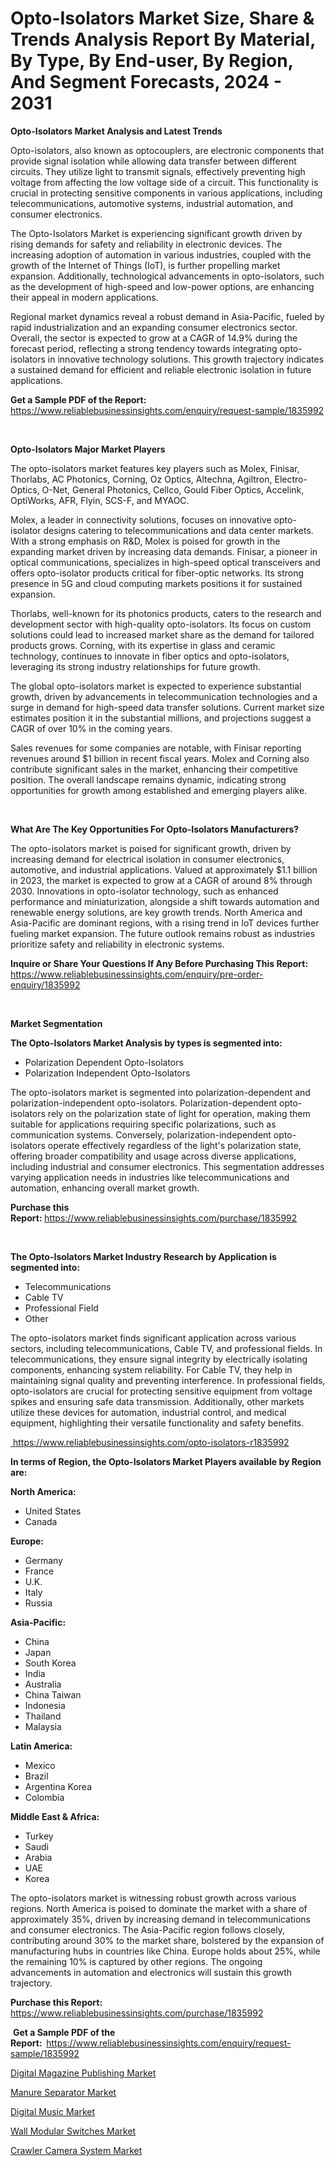 <p><h1>Opto-Isolators Market Size, Share & Trends Analysis Report By Material, By Type, By End-user, By Region, And Segment Forecasts, 2024 - 2031</h1></p><p><strong>Opto-Isolators Market Analysis and Latest Trends</strong></p>
<p><p>Opto-isolators, also known as optocouplers, are electronic components that provide signal isolation while allowing data transfer between different circuits. They utilize light to transmit signals, effectively preventing high voltage from affecting the low voltage side of a circuit. This functionality is crucial in protecting sensitive components in various applications, including telecommunications, automotive systems, industrial automation, and consumer electronics.</p><p>The Opto-Isolators Market is experiencing significant growth driven by rising demands for safety and reliability in electronic devices. The increasing adoption of automation in various industries, coupled with the growth of the Internet of Things (IoT), is further propelling market expansion. Additionally, technological advancements in opto-isolators, such as the development of high-speed and low-power options, are enhancing their appeal in modern applications. </p><p>Regional market dynamics reveal a robust demand in Asia-Pacific, fueled by rapid industrialization and an expanding consumer electronics sector. Overall, the sector is expected to grow at a CAGR of 14.9% during the forecast period, reflecting a strong tendency towards integrating opto-isolators in innovative technology solutions. This growth trajectory indicates a sustained demand for efficient and reliable electronic isolation in future applications.</p></p>
<p><strong>Get a Sample PDF of the Report:&nbsp;</strong> <a href="https://www.reliablebusinessinsights.com/enquiry/request-sample/1835992?utm_campaign=48&utm_medium=2&utm_source=Github&utm_content=ia&utm_term=19112024&utm_id=opto-isolators">https://www.reliablebusinessinsights.com/enquiry/request-sample/1835992</a></p>
<p>&nbsp;</p>
<p><strong>Opto-Isolators Major Market Players</strong></p>
<p><p>The opto-isolators market features key players such as Molex, Finisar, Thorlabs, AC Photonics, Corning, Oz Optics, Altechna, Agiltron, Electro-Optics, O-Net, General Photonics, Cellco, Gould Fiber Optics, Accelink, OptiWorks, AFR, Flyin, SCS-F, and MYAOC. </p><p>Molex, a leader in connectivity solutions, focuses on innovative opto-isolator designs catering to telecommunications and data center markets. With a strong emphasis on R&D, Molex is poised for growth in the expanding market driven by increasing data demands. Finisar, a pioneer in optical communications, specializes in high-speed optical transceivers and offers opto-isolator products critical for fiber-optic networks. Its strong presence in 5G and cloud computing markets positions it for sustained expansion.</p><p>Thorlabs, well-known for its photonics products, caters to the research and development sector with high-quality opto-isolators. Its focus on custom solutions could lead to increased market share as the demand for tailored products grows. Corning, with its expertise in glass and ceramic technology, continues to innovate in fiber optics and opto-isolators, leveraging its strong industry relationships for future growth.</p><p>The global opto-isolators market is expected to experience substantial growth, driven by advancements in telecommunication technologies and a surge in demand for high-speed data transfer solutions. Current market size estimates position it in the substantial millions, and projections suggest a CAGR of over 10% in the coming years.</p><p>Sales revenues for some companies are notable, with Finisar reporting revenues around $1 billion in recent fiscal years. Molex and Corning also contribute significant sales in the market, enhancing their competitive position. The overall landscape remains dynamic, indicating strong opportunities for growth among established and emerging players alike.</p></p>
<p>&nbsp;</p>
<p><strong>What Are The Key Opportunities For Opto-Isolators Manufacturers?</strong></p>
<p><p>The opto-isolators market is poised for significant growth, driven by increasing demand for electrical isolation in consumer electronics, automotive, and industrial applications. Valued at approximately $1.1 billion in 2023, the market is expected to grow at a CAGR of around 8% through 2030. Innovations in opto-isolator technology, such as enhanced performance and miniaturization, alongside a shift towards automation and renewable energy solutions, are key growth trends. North America and Asia-Pacific are dominant regions, with a rising trend in IoT devices further fueling market expansion. The future outlook remains robust as industries prioritize safety and reliability in electronic systems.</p></p>
<p><strong>Inquire or Share Your Questions If Any Before Purchasing This Report:</strong> <a href="https://www.reliablebusinessinsights.com/enquiry/pre-order-enquiry/1835992?utm_campaign=48&utm_medium=2&utm_source=Github&utm_content=ia&utm_term=19112024&utm_id=opto-isolators">https://www.reliablebusinessinsights.com/enquiry/pre-order-enquiry/1835992</a></p>
<p>&nbsp;</p>
<p><strong>Market Segmentation</strong></p>
<p><strong>The Opto-Isolators Market Analysis by types is segmented into:</strong></p>
<p><ul><li>Polarization Dependent Opto-Isolators</li><li>Polarization Independent Opto-Isolators</li></ul></p>
<p><p>The opto-isolators market is segmented into polarization-dependent and polarization-independent opto-isolators. Polarization-dependent opto-isolators rely on the polarization state of light for operation, making them suitable for applications requiring specific polarizations, such as communication systems. Conversely, polarization-independent opto-isolators operate effectively regardless of the light's polarization state, offering broader compatibility and usage across diverse applications, including industrial and consumer electronics. This segmentation addresses varying application needs in industries like telecommunications and automation, enhancing overall market growth.</p></p>
<p><strong>Purchase this Report:&nbsp;</strong><a href="https://www.reliablebusinessinsights.com/purchase/1835992?utm_campaign=48&utm_medium=2&utm_source=Github&utm_content=ia&utm_term=19112024&utm_id=opto-isolators">https://www.reliablebusinessinsights.com/purchase/1835992</a></p>
<p>&nbsp;</p>
<p><strong>The Opto-Isolators Market Industry Research by Application is segmented into:</strong></p>
<p><ul><li>Telecommunications</li><li>Cable TV</li><li>Professional Field</li><li>Other</li></ul></p>
<p><p>The opto-isolators market finds significant application across various sectors, including telecommunications, Cable TV, and professional fields. In telecommunications, they ensure signal integrity by electrically isolating components, enhancing system reliability. For Cable TV, they help in maintaining signal quality and preventing interference. In professional fields, opto-isolators are crucial for protecting sensitive equipment from voltage spikes and ensuring safe data transmission. Additionally, other markets utilize these devices for automation, industrial control, and medical equipment, highlighting their versatile functionality and safety benefits.</p></p>
<p><a href="https://www.reliablebusinessinsights.com/opto-isolators-r1835992?utm_campaign=48&utm_medium=2&utm_source=Github&utm_content=ia&utm_term=19112024&utm_id=opto-isolators">&nbsp;https://www.reliablebusinessinsights.com/opto-isolators-r1835992</a></p>
<p><strong>In terms of Region, the Opto-Isolators Market Players available by Region are:</strong></p>
<p>
    <p> <strong> North America: </strong>
        <ul>
            <li>United States</li>
            <li>Canada</li>
        </ul>
        </p> 
    <p> <strong> Europe: </strong>
        <ul>
            <li>Germany</li>
            <li>France</li>
            <li>U.K.</li>
            <li>Italy</li>
            <li>Russia</li>
        </ul>
        </p> 
    <p> <strong> Asia-Pacific: </strong>
        <ul>
            <li>China</li>
            <li>Japan</li>
            <li>South Korea</li>
            <li>India</li>
            <li>Australia</li>
            <li>China Taiwan</li>
            <li>Indonesia</li>
            <li>Thailand</li>
            <li>Malaysia</li>
        </ul>
        </p> 
    <p> <strong> Latin America: </strong>
        <ul>
            <li>Mexico</li>
            <li>Brazil</li>
            <li>Argentina Korea</li>
            <li>Colombia</li>
        </ul>
        </p> 
    <p> <strong> Middle East & Africa: </strong>
        <ul>
            <li>Turkey</li>
            <li>Saudi</li>
            <li>Arabia</li>
            <li>UAE</li>
            <li>Korea</li>
        </ul>
    </p>
    </p>
<p><p>The opto-isolators market is witnessing robust growth across various regions. North America is poised to dominate the market with a share of approximately 35%, driven by increasing demand in telecommunications and consumer electronics. The Asia-Pacific region follows closely, contributing around 30% to the market share, bolstered by the expansion of manufacturing hubs in countries like China. Europe holds about 25%, while the remaining 10% is captured by other regions. The ongoing advancements in automation and electronics will sustain this growth trajectory.</p></p>
<p><strong>Purchase this Report: </strong><a href="https://www.reliablebusinessinsights.com/purchase/1835992?utm_campaign=48&utm_medium=2&utm_source=Github&utm_content=ia&utm_term=19112024&utm_id=opto-isolators">https://www.reliablebusinessinsights.com/purchase/1835992</a></p>
<p>&nbsp;<strong>Get a Sample PDF of the Report:&nbsp;&nbsp;</strong><a href="https://www.reliablebusinessinsights.com/enquiry/request-sample/1835992?utm_campaign=48&utm_medium=2&utm_source=Github&utm_content=ia&utm_term=19112024&utm_id=opto-isolators">https://www.reliablebusinessinsights.com/enquiry/request-sample/1835992</a></p>
<p><strong></strong></p>
<p><p><a href="https://issuu.com/reportprime-2/docs/digital-magazine-publishing-market-_980cc1320e7536?utm_campaign=48&utm_medium=2&utm_source=Github&utm_content=ia&utm_term=19112024&utm_id=opto-isolators">Digital Magazine Publishing Market</a></p><p><a href="https://www.linkedin.com/pulse/manure-separator-market-indicators-size-regional-breakdown-bwotc?utm_campaign=48&utm_medium=2&utm_source=Github&utm_content=ia&utm_term=19112024&utm_id=opto-isolators">Manure Separator Market</a></p><p><a href="https://issuu.com/reportprime-2/docs/digital-music-market-size-2030.pptx_7dd2a404353249?utm_campaign=48&utm_medium=2&utm_source=Github&utm_content=ia&utm_term=19112024&utm_id=opto-isolators">Digital Music Market</a></p><p><a href="https://github.com/kathiestrine5ty/Market-Research-Report-List-1/blob/main/wall-modular-switches-market.md?utm_campaign=48&utm_medium=2&utm_source=Github&utm_content=ia&utm_term=19112024&utm_id=opto-isolators">Wall Modular Switches Market</a></p><p><a href="https://www.linkedin.com/pulse/crawler-camera-system-market-global-insights-sales-trends-mhsbc?utm_campaign=48&utm_medium=2&utm_source=Github&utm_content=ia&utm_term=19112024&utm_id=opto-isolators">Crawler Camera System Market</a></p></p>